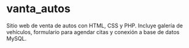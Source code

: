 # vanta_autos
Sitio web de venta de autos con HTML, CSS y PHP. Incluye galería de vehículos, formulario para agendar citas y conexión a base de datos MySQL.
